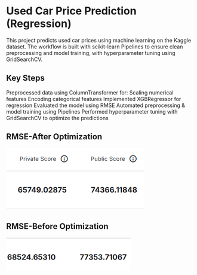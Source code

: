 # Used Car Price Prediction (Regression)

This project predicts used car prices using machine learning on the Kaggle dataset.
The workflow is built with scikit-learn Pipelines to ensure clean preprocessing and model training, with hyperparameter tuning using GridSearchCV.

## Key Steps

Preprocessed data using ColumnTransformer for:
Scaling numerical features
Encoding categorical features
Implemented XGBRegressor for regression
Evaluated the model using RMSE
Automated preprocessing & model training using Pipelines
Performed hyperparameter tuning with GridSearchCV to optimize the predictions

## RMSE-After Optimization 
![Score](/grid_searchcv.png)

## RMSE-Before Optimization
![Score](/base_acc.png)
